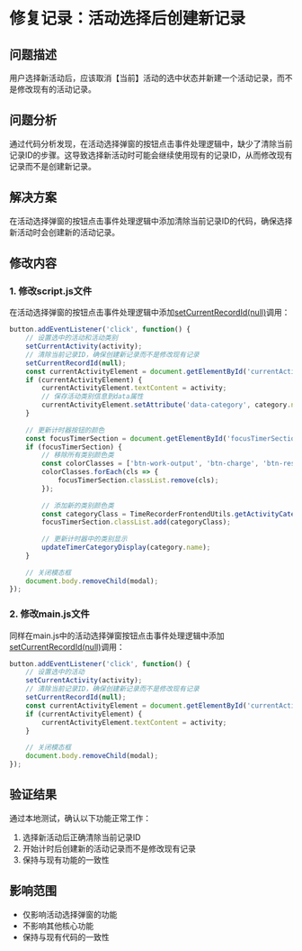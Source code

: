 # 修复记录：活动选择后创建新记录

## 问题描述
用户选择新活动后，应该取消【当前】活动的选中状态并新建一个活动记录，而不是修改现有的活动记录。

## 问题分析
通过代码分析发现，在活动选择弹窗的按钮点击事件处理逻辑中，缺少了清除当前记录ID的步骤。这导致选择新活动时可能会继续使用现有的记录ID，从而修改现有记录而不是创建新记录。

## 解决方案
在活动选择弹窗的按钮点击事件处理逻辑中添加清除当前记录ID的代码，确保选择新活动时会创建新的活动记录。

## 修改内容

### 1. 修改script.js文件
在活动选择弹窗的按钮点击事件处理逻辑中添加[setCurrentRecordId(null)](file:///Users/amy/Documents/codes/time_recoder/static/js/modules/config.js#L123-L125)调用：

```javascript
button.addEventListener('click', function() {
    // 设置选中的活动和活动类别
    setCurrentActivity(activity);
    // 清除当前记录ID，确保创建新记录而不是修改现有记录
    setCurrentRecordId(null);
    const currentActivityElement = document.getElementById('currentActivity');
    if (currentActivityElement) {
        currentActivityElement.textContent = activity;
        // 保存活动类别信息到data属性
        currentActivityElement.setAttribute('data-category', category.name);
    }
    
    // 更新计时器按钮的颜色
    const focusTimerSection = document.getElementById('focusTimerSection');
    if (focusTimerSection) {
        // 移除所有类别颜色类
        const colorClasses = ['btn-work-output', 'btn-charge', 'btn-rest', 'btn-create', 'btn-gap', 'btn-entertainment'];
        colorClasses.forEach(cls => {
            focusTimerSection.classList.remove(cls);
        });
        
        // 添加新的类别颜色类
        const categoryClass = TimeRecorderFrontendUtils.getActivityCategoryClass(category.name);
        focusTimerSection.classList.add(categoryClass);
        
        // 更新计时器中的类别显示
        updateTimerCategoryDisplay(category.name);
    }
    
    // 关闭模态框
    document.body.removeChild(modal);
});
```

### 2. 修改main.js文件
同样在main.js中的活动选择弹窗按钮点击事件处理逻辑中添加[setCurrentRecordId(null)](file:///Users/amy/Documents/codes/time_recoder/static/js/modules/config.js#L123-L125)调用：

```javascript
button.addEventListener('click', function() {
    // 设置选中的活动
    setCurrentActivity(activity);
    // 清除当前记录ID，确保创建新记录而不是修改现有记录
    setCurrentRecordId(null);
    const currentActivityElement = document.getElementById('currentActivity');
    if (currentActivityElement) {
        currentActivityElement.textContent = activity;
    }
    
    // 关闭模态框
    document.body.removeChild(modal);
});
```

## 验证结果
通过本地测试，确认以下功能正常工作：
1. 选择新活动后正确清除当前记录ID
2. 开始计时后创建新的活动记录而不是修改现有记录
3. 保持与现有功能的一致性

## 影响范围
- 仅影响活动选择弹窗的功能
- 不影响其他核心功能
- 保持与现有代码的一致性